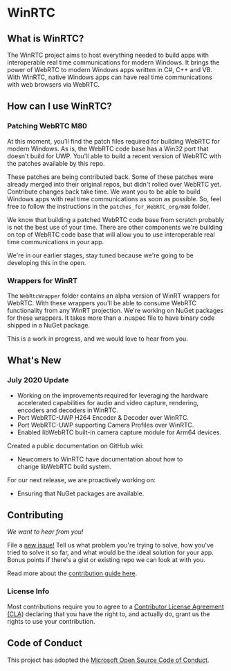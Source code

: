 # WinRTC

## What is WinRTC? 

The WinRTC project aims to host everything needed to build apps with interoperable real time communications for modern Windows. It brings the power of WebRTC to modern Windows apps written in C#, C++ and VB. With WinRTC, native Windows apps can have real time communications with web browsers via WebRTC.

## How can I use WinRTC? 

### Patching WebRTC M80

At this moment, you'll find the patch files required for building WebRTC for modern Windows. As is, the WebRTC code base has a Win32 port that doesn't build for UWP. You'll able to build a recent version of WebRTC with the patches available by this repo.

These patches are being contributed back. Some of these patches were already merged into their original repos, but didn't rolled over WebRTC yet. Contribute changes back take time. We want you to be able to build Windows apps with real time communications as soon as possible. So, feel free to follow the instructions in the `patches_for_WebRTC_org/m80` folder.

We know that building a patched WebRTC code base from scratch probably is not the best use of your time. There are other components we're building on top of WebRTC code base that will allow you to use interoperable real time communications in your app.

We're in our earlier stages, stay tuned because we're going to be developing this in the open.

### Wrappers for WinRT

The `WebRtcWrapper` folder contains an alpha version of WinRT wrappers for WebRTC. With these wrappers you'll be able to consume WebRTC functionality from any WinRT projection. We're working on NuGet packages for these wrappers. It takes more than a .nuspec file to have binary code shipped in a NuGet package.

This is a work in progress, and we would love to hear from you.

## What's New
### July 2020 Update
- Working on the improvements required for leveraging the hardware accelerated capabilities for audio and video capture, rendering, encoders and decoders in WinRTC.  
- Port WebRTC-UWP H264 Encoder & Decoder over WinRTC. 
- Port WebRTC-UWP supporting Camera Profiles over WinRTC. 
- Enabled libWebRTC built-in camera capture module for Arm64 devices. 

Created a public documentation on GitHub wiki: 
- Newcomers to WinRTC have documentation about how to change libWebRTC build system. 

For our next release, we are proactively working on:
- Ensuring that NuGet packages are available.

## Contributing

_We want to hear from you!_

File a [new issue!](https://github.com/microsoft/winrtc/issues/new/choose) Tell us what problem you're
trying to solve, how you've tried to solve it so far, and what would be the ideal solution for your app.  Bonus
points if there's a gist or existing repo we can look at with you.

Read more about the [contribution guide here](CONTRIBUTING.md).

### License Info

 Most contributions require you to agree to a [Contributor License Agreement (CLA)][oss-CLA] declaring that you have the right to, and actually do, grant us the rights to use your contribution.

## Code of Conduct

This project has adopted the [Microsoft Open Source Code of Conduct][oss-conduct-code].

[oss-CLA]: https://cla.opensource.microsoft.com
[oss-conduct-code]: CODE_OF_CONDUCT.md
